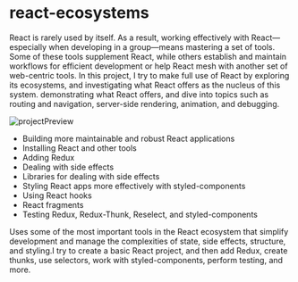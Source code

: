 # react-ecosystems

React is rarely used by itself. As a result, working effectively with React—especially when developing in a group—means mastering a set of tools. Some of these tools supplement React, while others establish and maintain workflows for efficient development or help React mesh with another set of web-centric tools. In this project, I try to make full use of React by exploring its ecosystems, and investigating what React offers as the nucleus of this system. demonstrating what React offers, and dive into topics such as routing and navigation, server-side rendering, animation, and debugging.


![projectPreview](https://github.com/varunswarup0/react-ecosystems/blob/master/BigOne.gif)

* Building more maintainable and robust React applications
* Installing React and other tools
* Adding Redux
* Dealing with side effects
* Libraries for dealing with side effects
* Styling React apps more effectively with styled-components
* Using React hooks
* React fragments
* Testing Redux, Redux-Thunk, Reselect, and styled-components

Uses some of the most important tools in the React ecosystem that simplify development and manage the complexities of state, side effects, structure, and styling.I try to create a basic React project, and then add Redux, create thunks, use selectors, work with styled-components, perform testing, and more.

